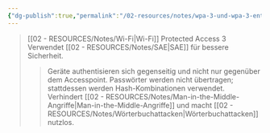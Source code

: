 ```yaml
---
{"dg-publish":true,"permalink":"/02-resources/notes/wpa-3-und-wpa-3-enterprise/","tags":["informatik/netzwerk/wifi","kryptografie/wifi","it-sicherheit"],"noteIcon":"","updated":"2025-09-10T16:35:40.000+02:00"}
---
```


> [[02 - RESOURCES/Notes/Wi-Fi\|Wi-Fi]] Protected Access 3 Verwendet [[02 - RESOURCES/Notes/SAE\|SAE]] für bessere Sicherheit.
> 
> > Geräte authentisieren sich gegenseitig und nicht nur gegenüber dem Accesspoint. Passwörter werden nicht übertragen; stattdessen werden Hash-Kombinationen verwendet. Verhindert [[02 - RESOURCES/Notes/Man-in-the-Middle-Angriffe\|Man-in-the-Middle-Angriffe]] und macht [[02 - RESOURCES/Notes/Wörterbuchattacken\|Wörterbuchattacken]] nutzlos.